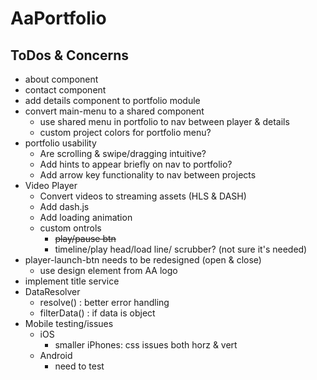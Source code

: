 # AaPortfolio

## ToDos & Concerns
- about component
- contact component
- add details component to portfolio module
- convert main-menu to a shared component
  - use shared menu in portfolio to nav between player & details
  - custom project colors for portfolio menu?
- portfolio usability
  - Are scrolling & swipe/dragging intuitive?
  - Add hints to appear briefly on nav to portfolio?
  - Add arrow key functionality to nav between projects
- Video Player
  - Convert videos to streaming assets (HLS & DASH)
  - Add dash.js
  - Add loading animation
  - custom ontrols
    - ~~play/pause btn~~
    - timeline/play head/load line/ scrubber? (not sure it's needed)
- player-launch-btn needs to be redesigned (open & close)
  - use design element from AA logo
- implement title service
- DataResolver
  - resolve() : better error handling
  - filterData() : if data is object
- Mobile testing/issues
  - iOS
    - smaller iPhones: css issues both horz & vert
  - Android
    - need to test


